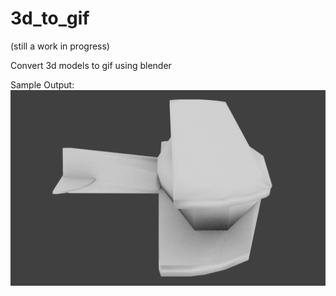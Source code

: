 # 3d_to_gif
(still a work in progress)


Convert 3d models to gif using blender

Sample Output:
![asdf](outputs/model_300v.gif)
